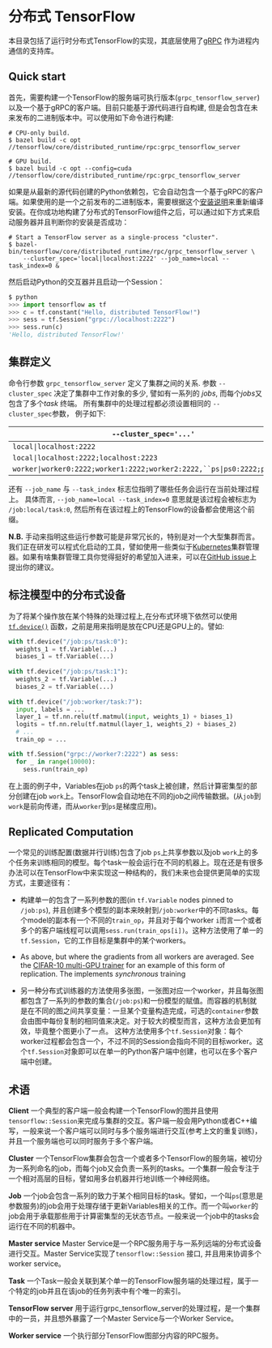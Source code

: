 
# 分布式 TensorFlow

本目录包括了运行时分布式TensorFlow的实现，其底层使用了[gRPC](http://grpc.io) 作为进程内通信的支持库。

## Quick start

首先，需要构建一个TensorFlow的服务端可执行版本(`grpc_tensorflow_server`) 以及一个基于gRPC的客户端。目前只能基于源代码进行自构建, 但是会包含在未来发布的二进制版本中。可以使用如下命令进行构建:

```shell
# CPU-only build.
$ bazel build -c opt //tensorflow/core/distributed_runtime/rpc:grpc_tensorflow_server

# GPU build.
$ bazel build -c opt --config=cuda //tensorflow/core/distributed_runtime/rpc:grpc_tensorflow_server
```

如果是从最新的源代码创建的Python依赖包，它会自动包含一个基于gRPC的客户端。如果使用的是一个之前发布的二进制版本，需要根据这个[安装说明](https://www.tensorflow.org/versions/master/get_started/os_setup.html#create-the-pip-package-and-install)来重新编译安装。在你成功地构建了分布式的TensorFlow组件之后，可以通过如下方式来启动服务器并且判断你的安装是否成功：

```shell
# Start a TensorFlow server as a single-process "cluster".
$ bazel-bin/tensorflow/core/distributed_runtime/rpc/grpc_tensorflow_server \
    --cluster_spec='local|localhost:2222' --job_name=local --task_index=0 &
```

然后启动Python的交互器并且启动一个Session：

```python
$ python
>>> import tensorflow as tf
>>> c = tf.constant("Hello, distributed TensorFlow!")
>>> sess = tf.Session("grpc://localhost:2222")
>>> sess.run(c)
'Hello, distributed TensorFlow!'
```

## 集群定义

命令行参数 `grpc_tensorflow_server` 定义了集群之间的关系. 参数 `--cluster_spec` 决定了集群中工作对象的多少, 譬如有一系列的 *jobs*, 而每个*jobs*又包含了多个*task* 终端。 所有集群中的处理过程都必须设置相同的 `--cluster_spec`参数， 例子如下:

| `--cluster_spec='...'`                                                   | Available tasks                                                                              |
| ------------------------------------------------------------------------ | -------------------------------------------------------------------------------------------- |
| `local\|localhost:2222`                                                  | `/job:local/task:0`                                                                          |
| `local\|localhost:2222;localhost:2223`                                   | `/job:local/task:0``/job:local/task:1`                                                       |
| `worker\|worker0:2222;worker1:2222;worker2:2222,``ps\|ps0:2222;ps1:2222` | `/job:worker/task:0``/job:worker/task:1``/job:worker/task:2``/job:ps/task:0``/job:ps/task:1` |

还有 `--job_name` 与 `--task_index` 标志位指明了哪些任务会运行在当前处理过程上。 具体而言,
`--job_name=local --task_index=0` 意思就是该过程会被标志为
`/job:local/task:0`, 然后所有在该过程上的TensorFlow的设备都会使用这个前缀。

**N.B.** 
手动来指明这些运行参数可能是非常冗长的，特别是对一个大型集群而言。我们正在研发可以程式化启动的工具，譬如使用一些类似于[Kubernetes](http://kubernetes.io)集群管理器。如果有啥集群管理工具你觉得挺好的希望加入进来，可以在[GitHub issue](https://github.com/tensorflow/tensorflow/issues)上提出你的建议。

## 标注模型中的分布式设备

为了将某个操作放在某个特殊的处理过程上,在分布式环境下依然可以使用
[`tf.device()`](https://www.tensorflow.org/versions/master/api_docs/python/framework.html#device)
函数，之前是用来指明是放在CPU还是GPU上的。譬如:

```python
with tf.device("/job:ps/task:0"):
  weights_1 = tf.Variable(...)
  biases_1 = tf.Variable(...)
  
with tf.device("/job:ps/task:1"):
  weights_2 = tf.Variable(...)
  biases_2 = tf.Variable(...)
  
with tf.device("/job:worker/task:7"):
  input, labels = ...
  layer_1 = tf.nn.relu(tf.matmul(input, weights_1) + biases_1)
  logits = tf.nn.relu(tf.matmul(layer_1, weights_2) + biases_2)
  # ...
  train_op = ...

with tf.Session("grpc://worker7:2222") as sess:
  for _ in range(10000):
    sess.run(train_op)
```
在上面的例子中，Variables在job `ps`的两个task上被创建，然后计算密集型的部分创建在job `work`上。TensorFlow会自动地在不同的job之间传输数据。(从`job`到`work`是前向传递，而从`worker`到`ps`是梯度应用)。


## Replicated Computation
一个常见的训练配置(数据并行训练)包含了job `ps`上共享参数以及job `work`上的多个任务来训练相同的模型。每个task一般会运行在不同的机器上。现在还是有很多办法可以在TensorFlow中来实现这一种结构的，我们未来也会提供更简单的实现方式，主要途径有：

* 构建单一的包含了一系列参数的图(in `tf.Variable` nodes pinned to `/job:ps`), 并且创建多个模型的副本来映射到`/job:worker`中的不同tasks。每个model的副本有一个不同的`train_op`，并且对于每个worker `i`而言一个或者多个的客户端线程可以调用`sess.run(train_ops[i])`。这种方法使用了单一的`tf.Session`，它的工作目标是集群中的某个workers。
  
  
* As above, but where the gradients from all workers are averaged. See the
  [CIFAR-10 multi-GPU trainer](https://www.tensorflow.org/code/tensorflow/models/image/cifar10/cifar10_multi_gpu_train.py)
  for an example of this form of replication. The implements *synchronous* training
  
* 另一种分布式训练器的方法使用多张图，一张图对应一个worker，并且每张图都包含了一系列的参数的集合(`/job:ps`)和一份模型的赋值。而容器的机制就是在不同的图之间共享变量：一旦某个变量构造完成，可选的`container`参数会由图中每份复制的相同值来决定。对于较大的模型而言，这种方法会更加有效，毕竟整个图更小了一点。
这种方法使用多个`tf.Session`对象：每个worker过程都会包含一个，不过不同的Session会指向不同的目标worker。这个`tf.Session`对象即可以在单一的Python客户端中创建，也可以在多个客户端中创建。

## 术语

**Client**
一个典型的客户端一般会构建一个TensorFlow的图并且使用`tensorflow::Session`来完成与集群的交互。客户端一般会用Python或者C++编写，一般来说一个客户端可以同时与多个服务端进行交互(参考上文的重复训练)，并且一个服务端也可以同时服务于多个客户端。

**Cluster**
一个TensorFlow集群会包含一个或者多个TensorFlow的服务端，被切分为一系列命名的job，而每个job又会负责一系列的tasks。一个集群一般会专注于一个相对高层的目标，譬如用多台机器并行地训练一个神经网络。

**Job**
一个job会包含一系列的致力于某个相同目标的task。譬如，一个叫`ps`(意思是参数服务)的job会用于处理存储于更新Variables相关的工作。而一个叫`worker`的job会用于承载那些用于计算密集型的无状态节点。一般来说一个job中的tasks会运行在不同的机器中。


**Master service**
Master Service是一个RPC服务用于与一系列远端的分布式设备进行交互。Master Service实现了`tensorflow::Session` 接口, 并且用来协调多个worker service。

**Task**
一个Task一般会关联到某个单一的TensorFlow服务端的处理过程，属于一个特定的job并且在该job的任务列表中有个唯一的索引。

**TensorFlow server**
用于运行grpc_tensorflow_server的处理过程，是一个集群中的一员，并且想外暴露了一个Master Service与一个Worker Service。

**Worker service**
一个执行部分TensorFlow图部分内容的RPC服务。

